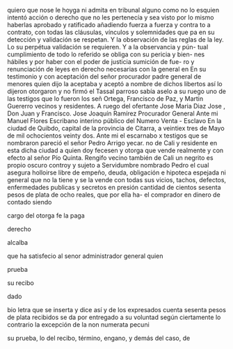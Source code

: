 quiero que nose le hoyga ni admita en tribunal alguno como no lo esquien
intentó acción o derecho que no les pertenecía y sea visto por lo mismo
haberlas aprobado y ratificado añadiendo fuerza a fuerza y contra
to a contrato, con todas las cláusulas, vínculos y solemnidades que pa
en su detección y validación se respetan. Y la observación de las
reglas de la ley.
Lo su perpétua validación se requieren. Y a la observancia y pún- tual cumplimiento de todo lo referido se obliga con su pericia y bien- nes hábiles y por haber con el poder de justicia sumición de fue- ro y renunciación de leyes en derecho necesarias con la general en
En su testimonio y con aceptación del señor procurador padre general de menores quien dijo la aceptaba y aceptó a nombre de dichos libertos así lo dijeron otorgaron y no firmó el Tassal parroso sabía aselo a su ruego uno de las testigos que lo fueron los señ
Ortega, Francisco de Paz, y Martin Guererro vecinos y residentes. A ruego del ofertante Jose Maria Diaz Jose , Don Juan y Francisco.
Jose Joaquín Ramírez Procurador General
Ante mi Manuel Flores
Escribano interino público del Numero
Venta - Esclavo
En la ciudad de Quibdo, capital de la provincia de Citarra, a veintiex tres de Mayo de mil ochocientos veinty dos. Ante mi el escarnabo x testigos que se nombraron pareció el señor Pedro Arrigo yecar.
no de Cali y residente en esta dicha ciudad a quien doy fecesen y otorga que vende realmente y con efecto al señor Pío Quinta. Rengifo vecino también de Cali un negrito es propio oscuro controy y sujeto a Servidumbre nombrado Pedro el cual asegura
holloirse libre de empeño, deuda, obligación e hipoteca espejada ni general que no la tiene y se la vende con todas sus vicios, tachos, defectos, enfermedades publicas y secretos en presión cantidad de cientos sesenta pesos de plata de ocho reales, que por ella ha-
el
comprador
en
dinero
de
contado
siendo

cargo
del
otorga
fe
la
paga

derecho

alcalba

que
ha
satisfecio
al
senor
administrador
general
quien

prueba

su
recibo

dado

bio
letra que se inserta y dice así y de los expresados cuenta sesenta pesos de plata recibidos se da por entregado a su voluntad según ciertamente lo contrario la excepción de la non numerata pecuni

su prueba, lo del recibo, término, engano, y demás del caso, de